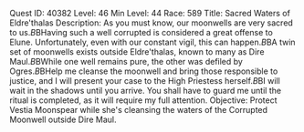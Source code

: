 Quest ID: 40382
Level: 46
Min Level: 44
Race: 589
Title: Sacred Waters of Eldre'thalas
Description: As you must know, our moonwells are very sacred to us.$B$BHaving such a well corrupted is considered a great offense to Elune. Unfortunately, even with our constant vigil, this can happen.$B$BA twin set of moonwells exists outside Eldre'thalas, known to many as Dire Maul.$B$BWhile one well remains pure, the other was defiled by Ogres.$B$BHelp me cleanse the moonwell and bring those responsible to justice, and I will present your case to the High Priestess herself.$B$BI will wait in the shadows until you arrive. You shall have to guard me until the ritual is completed, as it will require my full attention.
Objective: Protect Vestia Moonspear while she's cleansing the waters of the Corrupted Moonwell outside Dire Maul.
